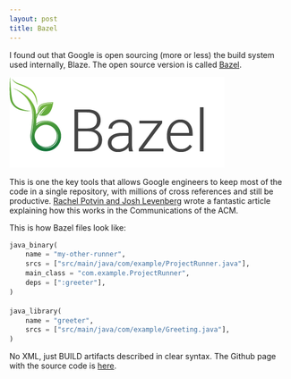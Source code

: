 ```yaml
---
layout: post
title: Bazel
---
```


I found out that Google is open sourcing (more or less) the build system used internally, Blaze. The open source version is called [Bazel](http://bazel.io).

![Bazel logo](/images/bazel-logo.png)

This is one the key tools that allows Google engineers to keep most of the code in a single repository, with millions of cross references and still be productive. [Rachel Potvin and Josh Levenberg](http://cacm.acm.org/magazines/2016/7/204032-why-google-stores-billions-of-lines-of-code-in-a-single-repository/fulltext) wrote a fantastic article explaining how this works in the Communications of the ACM. 

This is how Bazel files look like:

``` python
java_binary(
    name = "my-other-runner",
    srcs = ["src/main/java/com/example/ProjectRunner.java"],
    main_class = "com.example.ProjectRunner",
    deps = [":greeter"],
)

java_library(
    name = "greeter",
    srcs = ["src/main/java/com/example/Greeting.java"],
)
```

No XML, just BUILD artifacts described in clear syntax. The Github page with the source code is [here](https://github.com/bazelbuild/bazel).
